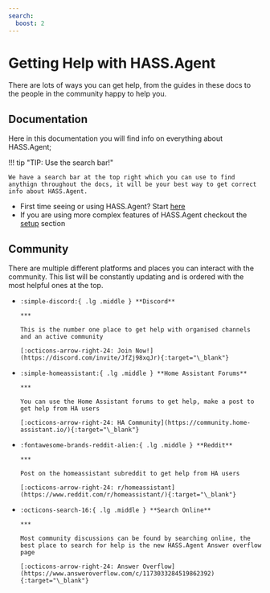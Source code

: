 ```yaml
---
search:
  boost: 2
---
```


# Getting Help with HASS.Agent

There are lots of ways you can get help, from the guides in these docs to the people in the community happy to help you.

## Documentation

Here in this documentation you will find info on everything about HASS.Agent;

!!! tip "TIP: Use the search bar!"

    We have a search bar at the top right which you can use to find anythign throughout the docs, it will be your best way to get correct info about HASS.Agent.

- First time seeing or using HASS.Agent? Start [here](./getting-started/index.md)
- If you are using more complex features of HASS.Agent checkout the [setup](./setup/index.md) section

## Community

There are multiple different platforms and places you can interact with the community. This list will be constantly updating and is ordered with the most helpful ones at the top.

<div class="grid cards" markdown>

-     :simple-discord:{ .lg .middle } **Discord**

      ***

      This is the number one place to get help with organised channels and an active community

      [:octicons-arrow-right-24: Join Now!](https://discord.com/invite/JfZj98xqJr){:target="\_blank"}

-     :simple-homeassistant:{ .lg .middle } **Home Assistant Forums**

      ***

      You can use the Home Assistant forums to get help, make a post to get help from HA users

      [:octicons-arrow-right-24: HA Community](https://community.home-assistant.io/){:target="\_blank"}

-     :fontawesome-brands-reddit-alien:{ .lg .middle } **Reddit**

      ***

      Post on the homeassistant subreddit to get help from HA users

      [:octicons-arrow-right-24: r/homeassistant](https://www.reddit.com/r/homeassistant/){:target="\_blank"}

-     :octicons-search-16:{ .lg .middle } **Search Online**

      ***

      Most community discussions can be found by searching online, the best place to search for help is the new HASS.Agent Answer overflow page

      [:octicons-arrow-right-24: Answer Overflow](https://www.answeroverflow.com/c/1173033284519862392){:target="\_blank"}

</div>
